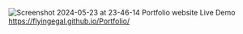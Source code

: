 ![Screenshot 2024-05-23 at 23-46-14 Portfolio website](https://github.com/flyingegal/Portfolio/assets/129636839/eb65b15d-1ee0-4466-acfa-f5896880547b)
Live Demo https://flyingegal.github.io/Portfolio/
